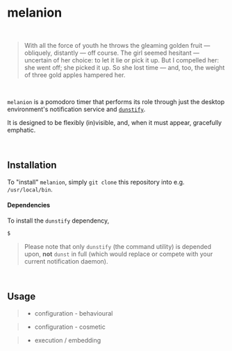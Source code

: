 melanion
========

<br>

>  With all the force of youth he throws the gleaming golden fruit — obliquely, distantly — off course. The girl seemed hesitant — uncertain of her choice: to let it lie or pick it up. But I compelled her: she went off; she picked it up. So she lost time — and, too, the weight of three gold apples hampered her.

<br>

`melanion` is a pomodoro timer that performs its role through just the desktop environment's notification service and [`dunstify`](https://github.com/dunst-project/dunst/blob/master/dunstify.c).

It is designed to be flexibly (in)visible, and, when it must appear, gracefully emphatic.

<br>

Installation
----

To "install" `melanion`, simply `git clone` this repository into e.g. `/usr/local/bin`.

#### Dependencies

To install the `dunstify` dependency,

```bash
$ 
```

> Please note that only `dunstify` (the command utility) is depended upon, **not** `dunst` in full (which would replace or compete with your current notification daemon). 

<br>

Usage
----

>- configuration - behavioural

>- configuration - cosmetic

>- execution / embedding
